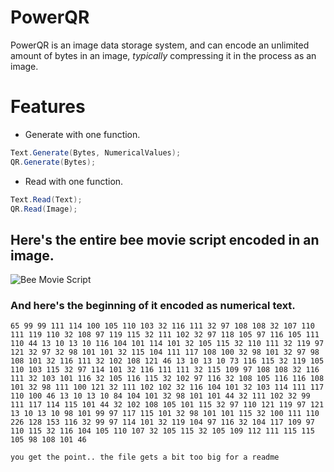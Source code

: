 # PowerQR
PowerQR is an image data storage system, and can encode an unlimited amount of bytes in an image, *typically* compressing it in the process as an image.

# Features
* Generate with one function.
```cs
Text.Generate(Bytes, NumericalValues);
QR.Generate(Bytes);
```

* Read with one function.
```cs
Text.Read(Text);
QR.Read(Image);
```

## Here's the entire bee movie script encoded in an image.
![Bee Movie Script](https://user-images.githubusercontent.com/85254326/186011130-dee93bce-7566-490a-949d-794500084336.png)

### And here's the beginning of it encoded as numerical text.
```
65 99 99 111 114 100 105 110 103 32 116 111 32 97 108 108 32 107 110 111 119 110 32 108 97 119 115 32 111 102 32 97 118 105 97 116 105 111 110 44 13 10 13 10 116 104 101 114 101 32 105 115 32 110 111 32 119 97 121 32 97 32 98 101 101 32 115 104 111 117 108 100 32 98 101 32 97 98 108 101 32 116 111 32 102 108 121 46 13 10 13 10 73 116 115 32 119 105 110 103 115 32 97 114 101 32 116 111 111 32 115 109 97 108 108 32 116 111 32 103 101 116 32 105 116 115 32 102 97 116 32 108 105 116 116 108 101 32 98 111 100 121 32 111 102 102 32 116 104 101 32 103 114 111 117 110 100 46 13 10 13 10 84 104 101 32 98 101 101 44 32 111 102 32 99 111 117 114 115 101 44 32 102 108 105 101 115 32 97 110 121 119 97 121 13 10 13 10 98 101 99 97 117 115 101 32 98 101 101 115 32 100 111 110 226 128 153 116 32 99 97 114 101 32 119 104 97 116 32 104 117 109 97 110 115 32 116 104 105 110 107 32 105 115 32 105 109 112 111 115 115 105 98 108 101 46

you get the point.. the file gets a bit too big for a readme
```
